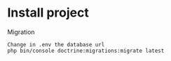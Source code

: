 # Install project

Migration
```
Change in .env the database url 
php bin/console doctrine:migrations:migrate latest
```
